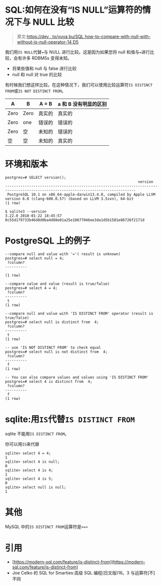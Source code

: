 # SQL:如何在没有“IS NULL”运算符的情况下与 NULL 比较

> 原文:[https://dev . to/yuya bu/SQL how-to-compare-with-null-with-without-is-null-operator-14 D5](https://dev.to/yuyabu/sqlhow-to-compare-with-null-without-is-null-operator-14d5)

我们用`IS NULL`代替`=`与 NULL 进行比较。这是因为如果您将 null 和值与`=`进行比较，会有许多 RDBMSs 变得未知。

*   将某些值和 null 与 false 进行比较
*   null 和 null 对 true 的比较

有时候我们想这样比较。在这种情况下，我们可以使用比较运算符`IS DISTINCT FROM`或`IS NOT DISTINCT FROM`。

| A | B | A = B | a 和 B 没有明显的区别 |
| --- | --- | --- | --- |
| Zero | Zero | 真实的 | 真实的 |
| Zero | one | 错误的 | 错误的 |
| Zero | 空 | 未知的 | 错误的 |
| 空 | 空 | 未知的 | 真实的 |

# 环境和版本

```
postgres=# SELECT version();
                                                             version                                                              
----------------------------------------------------------------------------------------------------------------------------------
 PostgreSQL 10.1 on x86_64-apple-darwin13.4.0, compiled by Apple LLVM version 6.0 (clang-600.0.57) (based on LLVM 3.5svn), 64-bit
(1 row) 
```

```
$ sqlite3 --version
3.22.0 2018-01-22 18:45:57 0c55d179733b46d8d0ba4d88e01a25e10677046ee3da1d5b1581e86726f2171d 
```

# PostgreSQL 上的例子

```
--compare null and value with '='( result is unknown)
postgres=# select null = 4;
 ?column? 
----------

(1 row)

--compare value and value (result is true/false)
postgres=# select 4 = 4;
 ?column? 
----------
 t
(1 row)

--compare null and value with 'IS DISTINCT FROM' operator (result is true/false)
postgres=# select null is distinct from  4;
 ?column? 
----------
 t
(1 row)

-- use 'IS NOT DISTINCT FROM' to check equal
postgres=# select null is not distinct from  4;
 ?column? 
----------
 f
(1 row)

-- You can also compare values and values using 'IS DISTINCT FROM'
postgres=# select 4 is distinct from  4;
 ?column? 
----------
 f
(1 row) 
```

# sqlite:用`IS`代替`IS DISTINCT FROM`

sqlite 不能用`IS DISTINCT FROM`。

你可以用`IS`来代替

```
sqlite> select 4 = 4;
1
sqlite> select 4 is null;
0
sqlite> select 4 is 4;
1
sqlite> select 4 is 5;
0
sqlite> select null is null;
1 
```

# 其他

MySQL 中的`IS DISTINCT FROM`运算符是`<=>`

# 引用

*   [https://modern-sql.com/feature/is-distinct-from](https://modern-sql.com/feature/is-distinct-from)
*   Joe Celko 的 SQL for Smarties:高级 SQL 编程(日文版)16。3 与运算符[不]不同